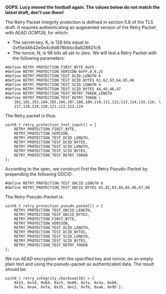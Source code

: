 **OOPS. Lucy moved the football again. The values below do not match the latest draft, don't use them!**


The Retry Packet Integrity protection is defined in section 5.8 of the TLS draft. It requires authenticating an augmented version of the Retry Packet with AEAD GCM128, for which:
* The secret key, K, is 128 bits equal to 0xf5ed4642e0e4c8d878bbbc8a828821c9.
* The nonce, N, is 96 bits all set to zero.
We will test a Retry Packet with the following parameters:
```
#define RETRY_PROTECTION_FIRST_BYTE 0xF5
#define RETRY_PROTECTION_VERSION 0xFF,0,0,25
#define RETRY_PROTECTION_TEST_DCID_LENGTH 6
#define RETRY_PROTECTION_TEST_DCID_BYTES 61,62,63,64,65,66
#define RETRY_PROTECTION_TEST_SCID_LENGTH 4
#define RETRY_PROTECTION_TEST_SCID_BYTES 44,45,46,47
#define RETRY_PROTECTION_TEST_RETRY_TOKEN_LENGTH
#define RETRY_PROTECTION_TEST_RETRY_TOKEN \
    101,102,103,104,105,106,107,108,109,110,111,112,113,114,115,116, \
    117,118,119,120,121,122,123,124
```
The Retry packet is thus:
```
uint8_t retry_protection_test_input[] = {
    RETRY_PROTECTION_FIRST_BYTE,
    RETRY_PROTECTION_VERSION,
    RETRY_PROTECTION_TEST_DCID_LENGTH,
    RETRY_PROTECTION_TEST_DCID_BYTES,
    RETRY_PROTECTION_TEST_SCID_LENGTH,
    RETRY_PROTECTION_TEST_SCID_BYTES,
    RETRY_PROTECTION_TEST_RETRY_TOKEN
};
```
According to the spec, we construct first the Retry Pseudo-Packet by prepending the following ODCID:
```
#define RETRY_PROTECTION_TEST_ODCID_LENGTH 8
#define RETRY_PROTECTION_TEST_ODCID_BYTES 81,82,83,84,85,86,87,88
```
The  Retry Pseudo-Packet is:
```
uint8_t retry_protection_pseudo_packet[] = {
    RETRY_PROTECTION_TEST_ODCID_LENGTH,
    RETRY_PROTECTION_TEST_ODCID_BYTES,
    RETRY_PROTECTION_FIRST_BYTE,
    RETRY_PROTECTION_VERSION,
    RETRY_PROTECTION_TEST_DCID_LENGTH,
    RETRY_PROTECTION_TEST_DCID_BYTES,
    RETRY_PROTECTION_TEST_SCID_LENGTH,
    RETRY_PROTECTION_TEST_SCID_BYTES,
    RETRY_PROTECTION_TEST_RETRY_TOKEN
};
```
We run AEAD encryption with the specified key and nonce, on an empty plain text and using the pseudo-packet as authenticated data. The result should be:
```
uint8_t retry_integrity_checksum[16] = {
    0x53, 0x1d, 0xb4, 0xc5, 0x88, 0x7a, 0x3a, 0xb0,
    0x7a, 0xa4, 0xfa, 0x35, 0xc2, 0xfb, 0xa6, 0x95 };
```